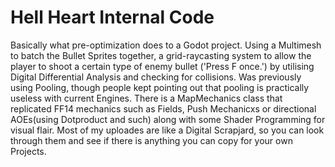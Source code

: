# Hell Heart Internal Code

Basically what pre-optimization does to a Godot project. Using a Multimesh to batch the Bullet Sprites together, a grid-raycasting system to allow the player to shoot a certain type of enemy bullet ('Press F once.') by utilising Digital Differential Analysis and checking for collisions. Was previously using Pooling, though people kept pointing out that pooling is practically useless with current Engines. There is a MapMechanics class that replicated FF14 mechanics such as Fields, Push Mechanicxs or directional AOEs(using Dotproduct and such) along with some Shader Programming for visual flair.
Most of my uploades are like a Digital Scrapjard, so you can look through them and see if there is anything you can copy for your own Projects.
